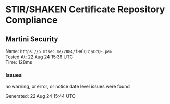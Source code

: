 # STIR/SHAKEN Certificate Repository Compliance

## Martini Security

Name: `https://p.mtsec.me/2884/fHHlQ3jyDcQE.pem`\
Tested At: 22 Aug 24 15:36 UTC\
Time: 128ms

### Issues

no warning, or error, or notice date level issues were found

Generated: 22 Aug 24 15:44 UTC
